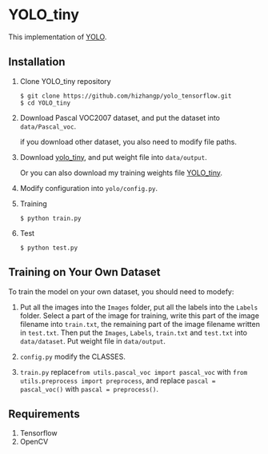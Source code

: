 # YOLO_tiny

This implementation of [YOLO](https://arxiv.org/pdf/1506.02640.pdf).

## Installation
1. Clone YOLO_tiny repository
	```Shell
	$ git clone https://github.com/hizhangp/yolo_tensorflow.git
    $ cd YOLO_tiny
	```

2. Download Pascal VOC2007 dataset, and put the dataset into `data/Pascal_voc`.

   if you download other dataset, you also need to modify file paths.

3. Download [yolo_tiny](https://drive.google.com/file/d/0B-yiAeTLLamRekxqVE01Yi1RRlk/view?usp=sharing), and put weight file into `data/output`.

   Or you can also download my training weights file [YOLO_tiny]().

4. Modify configuration into `yolo/config.py`.

5. Training
	```Shell
	$ python train.py
	```

6. Test
	```Shell
	$ python test.py
	```

## Training on Your Own Dataset
To train the model on your own dataset, you should need to modefy:

1. Put all the images into the `Images` folder, put all the labels into the `Labels` folder. Select a part of the image for training, write this part of the image filename into `train.txt`, the remaining part of the image filename written in `test.txt`. Then put the `Images`, `Labels`, `train.txt` and `test.txt` into `data/dataset`. Put weight file in `data/output`.

2. `config.py` modify the CLASSES.

3. `train.py` replace`from utils.pascal_voc import pascal_voc` with `from utils.preprocess import preprocess`, and replace `pascal = pascal_voc()` with `pascal = preprocess()`.

## Requirements
1. Tensorflow
2. OpenCV
